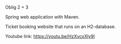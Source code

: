 Oblig 2 + 3

Spring web application with Maven.

Ticket booking website that runs on an H2-database.

Youtube link: https://youtu.be/HzXvcxXly9I
